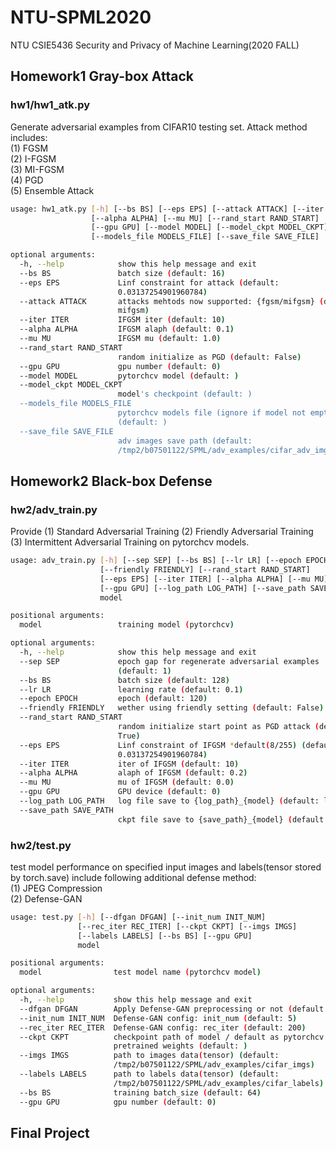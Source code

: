 # NTU-SPML2020
NTU CSIE5436 Security and Privacy of Machine Learning(2020 FALL)

## Homework1 Gray-box Attack
### hw1/hw1_atk.py
Generate adversarial examples from CIFAR10 testing set.
Attack method includes:<br>
(1) FGSM<br>
(2) I-FGSM<br>
(3) MI-FGSM<br>
(4) PGD<br>
(5) Ensemble Attack<br>
```bash
usage: hw1_atk.py [-h] [--bs BS] [--eps EPS] [--attack ATTACK] [--iter ITER]
                  [--alpha ALPHA] [--mu MU] [--rand_start RAND_START]
                  [--gpu GPU] [--model MODEL] [--model_ckpt MODEL_CKPT]
                  [--models_file MODELS_FILE] [--save_file SAVE_FILE]

optional arguments:
  -h, --help            show this help message and exit
  --bs BS               batch size (default: 16)
  --eps EPS             Linf constraint for attack (default:
                        0.03137254901960784)
  --attack ATTACK       attacks mehtods now supported: {fgsm/mifgsm} (default:
                        mifgsm)
  --iter ITER           IFGSM iter (default: 10)
  --alpha ALPHA         IFGSM alaph (default: 0.1)
  --mu MU               IFGSM mu (default: 1.0)
  --rand_start RAND_START
                        random initialize as PGD (default: False)
  --gpu GPU             gpu number (default: 0)
  --model MODEL         pytorchcv model (default: )
  --model_ckpt MODEL_CKPT
                        model's checkpoint (default: )
  --models_file MODELS_FILE
                        pytorchcv models file (ignore if model not empty)
                        (default: )
  --save_file SAVE_FILE
                        adv images save path (default:
                        /tmp2/b07501122/SPML/adv_examples/cifar_adv_imgs)
```

## Homework2 Black-box Defense
### hw2/adv_train.py
Provide (1) Standard Adversarial Training (2) Friendly Adversarial Training (3) Intermittent Adversarial Training on pytorchcv models.
```bash
usage: adv_train.py [-h] [--sep SEP] [--bs BS] [--lr LR] [--epoch EPOCH]
                    [--friendly FRIENDLY] [--rand_start RAND_START]
                    [--eps EPS] [--iter ITER] [--alpha ALPHA] [--mu MU]
                    [--gpu GPU] [--log_path LOG_PATH] [--save_path SAVE_PATH]
                    model

positional arguments:
  model                 training model (pytorchcv)

optional arguments:
  -h, --help            show this help message and exit
  --sep SEP             epoch gap for regenerate adversarial examples
                        (default: 1)
  --bs BS               batch size (default: 128)
  --lr LR               learning rate (default: 0.1)
  --epoch EPOCH         epoch (default: 120)
  --friendly FRIENDLY   wether using friendly setting (default: False)
  --rand_start RAND_START
                        random initialize start point as PGD attack (default:
                        True)
  --eps EPS             Linf constraint of IFGSM *default(8/255) (default:
                        0.03137254901960784)
  --iter ITER           iter of IFGSM (default: 10)
  --alpha ALPHA         alaph of IFGSM (default: 0.2)
  --mu MU               mu of IFGSM (default: 0.0)
  --gpu GPU             GPU device (default: 0)
  --log_path LOG_PATH   log file save to {log_path}_{model} (default: log)
  --save_path SAVE_PATH
                        ckpt file save to {save_path}_{model} (default: ckpt)
```
### hw2/test.py
test model performance on specified input images and labels(tensor stored by torch.save)
include following additional defense method:<br>
(1) JPEG Compression<br>
(2) Defense-GAN<br>
```bash
usage: test.py [-h] [--dfgan DFGAN] [--init_num INIT_NUM]
               [--rec_iter REC_ITER] [--ckpt CKPT] [--imgs IMGS]
               [--labels LABELS] [--bs BS] [--gpu GPU]
               model

positional arguments:
  model                test model name (pytorchcv model)

optional arguments:
  -h, --help           show this help message and exit
  --dfgan DFGAN        Apply Defense-GAN preprocessing or not (default: False)
  --init_num INIT_NUM  Defense-GAN config: init_num (default: 5)
  --rec_iter REC_ITER  Defense-GAN config: rec_iter (default: 200)
  --ckpt CKPT          checkpoint path of model / default as pytorchcv
                       pretrained weights (default: )
  --imgs IMGS          path to images data(tensor) (default:
                       /tmp2/b07501122/SPML/adv_examples/cifar_imgs)
  --labels LABELS      path to labels data(tensor) (default:
                       /tmp2/b07501122/SPML/adv_examples/cifar_labels)
  --bs BS              training batch_size (default: 64)
  --gpu GPU            gpu number (default: 0)
```


## Final Project
